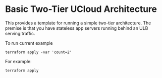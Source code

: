 # Basic Two-Tier UCloud Architecture

This provides a template for running a simple two-tier architecture. The premise is that you have stateless app servers running behind
an ULB serving traffic.

To run current example

```
terraform apply -var 'count=2'
```

For example:

```
terraform apply
```
